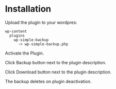 Installation
================

Upload the plugin to your wordpres:

```
wp-content
  plugins
    wp-simple-backup
      -> wp-simple-backup.php
```

Activate the Plugin. 

Click Backup button next to the plugin description.

Click Download button next to the plugin description.

The backup deletes on plugin deactivation.

